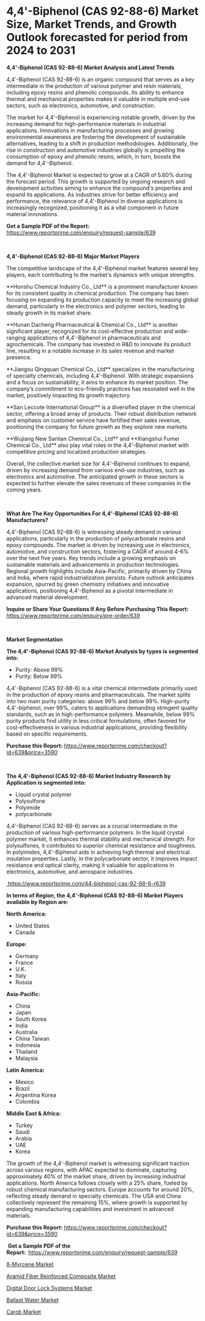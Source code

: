 <p><h1>4,4'-Biphenol (CAS 92-88-6) Market Size, Market Trends, and Growth Outlook forecasted for period from 2024 to 2031</h1></p><p><strong>4,4'-Biphenol (CAS 92-88-6) Market Analysis and Latest Trends</strong></p>
<p><p>4,4'-Biphenol (CAS 92-88-6) is an organic compound that serves as a key intermediate in the production of various polymer and resin materials, including epoxy resins and phenolic compounds. Its ability to enhance thermal and mechanical properties makes it valuable in multiple end-use sectors, such as electronics, automotive, and construction. </p><p>The market for 4,4'-Biphenol is experiencing notable growth, driven by the increasing demand for high-performance materials in industrial applications. Innovations in manufacturing processes and growing environmental awareness are fostering the development of sustainable alternatives, leading to a shift in production methodologies. Additionally, the rise in construction and automotive industries globally is propelling the consumption of epoxy and phenolic resins, which, in turn, boosts the demand for 4,4'-Biphenol.</p><p>The 4,4'-Biphenol Market is expected to grow at a CAGR of 5.60% during the forecast period. This growth is supported by ongoing research and development activities aiming to enhance the compound's properties and expand its applications. As industries strive for better efficiency and performance, the relevance of 4,4'-Biphenol in diverse applications is increasingly recognized, positioning it as a vital component in future material innovations.</p></p>
<p><strong>Get a Sample PDF of the Report:&nbsp;</strong> <a href="https://www.reportprime.com/enquiry/request-sample/639">https://www.reportprime.com/enquiry/request-sample/639</a></p>
<p>&nbsp;</p>
<p><strong>4,4'-Biphenol (CAS 92-88-6) Major Market Players</strong></p>
<p><p>The competitive landscape of the 4,4'-Biphenol market features several key players, each contributing to the market's dynamics with unique strengths. </p><p>**Honshu Chemical Industry Co., Ltd** is a prominent manufacturer known for its consistent quality in chemical production. The company has been focusing on expanding its production capacity to meet the increasing global demand, particularly in the electronics and polymer sectors, leading to steady growth in its market share.</p><p>**Hunan Dacheng Pharmaceutical & Chemical Co., Ltd** is another significant player, recognized for its cost-effective production and wide-ranging applications of 4,4'-Biphenol in pharmaceuticals and agrochemicals. The company has invested in R&D to innovate its product line, resulting in a notable increase in its sales revenue and market presence.</p><p>**Jiangsu Qingquan Chemical Co., Ltd** specializes in the manufacturing of specialty chemicals, including 4,4'-Biphenol. With strategic expansions and a focus on sustainability, it aims to enhance its market position. The company’s commitment to eco-friendly practices has resonated well in the market, positively impacting its growth trajectory.</p><p>**San Leccote International Group** is a diversified player in the chemical sector, offering a broad array of products. Their robust distribution network and emphasis on customer service have fortified their sales revenue, positioning the company for future growth as they explore new markets.</p><p>**Wujiang New Sanlian Chemical Co., Ltd** and **Xiangshui Fumei Chemical Co., Ltd** also play vital roles in the 4,4'-Biphenol market with competitive pricing and localized production strategies.</p><p>Overall, the collective market size for 4,4'-Biphenol continues to expand, driven by increasing demand from various end-use industries, such as electronics and automotive. The anticipated growth in these sectors is expected to further elevate the sales revenues of these companies in the coming years.</p></p>
<p>&nbsp;</p>
<p><strong>What Are The Key Opportunities For 4,4'-Biphenol (CAS 92-88-6) Manufacturers?</strong></p>
<p><p>4,4'-Biphenol (CAS 92-88-6) is witnessing steady demand in various applications, particularly in the production of polycarbonate resins and epoxy compounds. The market is driven by increasing use in electronics, automotive, and construction sectors, fostering a CAGR of around 4-6% over the next five years. Key trends include a growing emphasis on sustainable materials and advancements in production technologies. Regional growth highlights include Asia-Pacific, primarily driven by China and India, where rapid industrialization persists. Future outlook anticipates expansion, spurred by green chemistry initiatives and innovative applications, positioning 4,4'-Biphenol as a pivotal intermediate in advanced material development.</p></p>
<p><strong>Inquire or Share Your Questions If Any Before Purchasing This Report:</strong> <a href="https://www.reportprime.com/enquiry/pre-order/639">https://www.reportprime.com/enquiry/pre-order/639</a></p>
<p>&nbsp;</p>
<p><strong>Market Segmentation</strong></p>
<p><strong>The 4,4'-Biphenol (CAS 92-88-6) Market Analysis by types is segmented into:</strong></p>
<p><ul><li>Purity: Above 99%</li><li>Purity: Below 99%</li></ul></p>
<p><p>4,4'-Biphenol (CAS 92-88-6) is a vital chemical intermediate primarily used in the production of epoxy resins and pharmaceuticals. The market splits into two main purity categories: above 99% and below 99%. High-purity 4,4'-biphenol, over 99%, caters to applications demanding stringent quality standards, such as in high-performance polymers. Meanwhile, below 99% purity products find utility in less critical formulations, often favored for cost-effectiveness in various industrial applications, providing flexibility based on specific requirements.</p></p>
<p><strong>Purchase this Report:&nbsp;</strong><a href="https://www.reportprime.com/checkout?id=639&price=3590">https://www.reportprime.com/checkout?id=639&price=3590</a></p>
<p>&nbsp;</p>
<p><strong>The 4,4'-Biphenol (CAS 92-88-6) Market Industry Research by Application is segmented into:</strong></p>
<p><ul><li>Liquid crystal polymer</li><li>Polysulfone</li><li>Polyimide</li><li>polycarbonate</li></ul></p>
<p><p>4,4'-Biphenol (CAS 92-88-6) serves as a crucial intermediate in the production of various high-performance polymers. In the liquid crystal polymer market, it enhances thermal stability and mechanical strength. For polysulfones, it contributes to superior chemical resistance and toughness. In polyimides, 4,4'-Biphenol aids in achieving high thermal and electrical insulation properties. Lastly, in the polycarbonate sector, it improves impact resistance and optical clarity, making it valuable for applications in electronics, automotive, and aerospace industries.</p></p>
<p><a href="https://www.reportprime.com/44-biphenol-cas-92-88-6-r639">&nbsp;https://www.reportprime.com/44-biphenol-cas-92-88-6-r639</a></p>
<p><strong>In terms of Region, the 4,4'-Biphenol (CAS 92-88-6) Market Players available by Region are:</strong></p>
<p>
    <p> <strong> North America: </strong>
        <ul>
            <li>United States</li>
            <li>Canada</li>
        </ul>
        </p> 
    <p> <strong> Europe: </strong>
        <ul>
            <li>Germany</li>
            <li>France</li>
            <li>U.K.</li>
            <li>Italy</li>
            <li>Russia</li>
        </ul>
        </p> 
    <p> <strong> Asia-Pacific: </strong>
        <ul>
            <li>China</li>
            <li>Japan</li>
            <li>South Korea</li>
            <li>India</li>
            <li>Australia</li>
            <li>China Taiwan</li>
            <li>Indonesia</li>
            <li>Thailand</li>
            <li>Malaysia</li>
        </ul>
        </p> 
    <p> <strong> Latin America: </strong>
        <ul>
            <li>Mexico</li>
            <li>Brazil</li>
            <li>Argentina Korea</li>
            <li>Colombia</li>
        </ul>
        </p> 
    <p> <strong> Middle East & Africa: </strong>
        <ul>
            <li>Turkey</li>
            <li>Saudi</li>
            <li>Arabia</li>
            <li>UAE</li>
            <li>Korea</li>
        </ul>
    </p>
    </p>
<p><p>The growth of the 4,4'-Biphenol market is witnessing significant traction across various regions, with APAC expected to dominate, capturing approximately 40% of the market share, driven by increasing industrial applications. North America follows closely with a 25% share, fueled by robust chemical manufacturing sectors. Europe accounts for around 20%, reflecting steady demand in specialty chemicals. The USA and China collectively represent the remaining 15%, where growth is supported by expanding manufacturing capabilities and investment in advanced materials.</p></p>
<p><strong>Purchase this Report: </strong><a href="https://www.reportprime.com/checkout?id=639&price=3590">https://www.reportprime.com/checkout?id=639&price=3590</a></p>
<p>&nbsp;<strong>Get a Sample PDF of the Report:&nbsp;&nbsp;</strong><a href="https://www.reportprime.com/enquiry/request-sample/639">https://www.reportprime.com/enquiry/request-sample/639</a></p>
<p><strong></strong></p>
<p><p><a href="https://issuu.com/reportprime-2/docs/b-myrcene-market-size-2030.pptx_6f5e49637f42a2">β-Myrcene Market</a></p><p><a href="https://issuu.com/reportprime-2/docs/aramid-fiber-reinforced-composite-m_55bddc78844192">Aramid Fiber Reinforced Composite Market</a></p><p><a href="https://www.linkedin.com/pulse/digital-door-lock-systems-market-share-new-trends-analysis-its-fs2xe?trackingId=9LHrnIcnSDWtd8TNiojgvA%3D%3D">Digital Door Lock Systems Market</a></p><p><a href="https://medium.com/@nedaaracarrol/market-insights-global-ballast-water-market-forecast-and-innovation-trends-2024-2031-f7ee2d956c9c">Ballast Water Market</a></p><p><a href="https://medium.com/@nedaaracarrol/how-will-the-carob-market-evolve-market-growth-analysis-for-the-year-2024-2031-44667b4829d8">Carob Market</a></p></p>